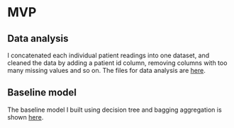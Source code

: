 # MVP
## Data analysis
I concatenated each individual patient readings into one dataset, and cleaned
the data by adding a patient id column, removing columns with too many missing
values and so on. The files for data analysis are [here](../data_processing).

## Baseline model
The baseline model I built using decision tree and bagging aggregation is shown
[here](../models/baseline_model.ipynb).

